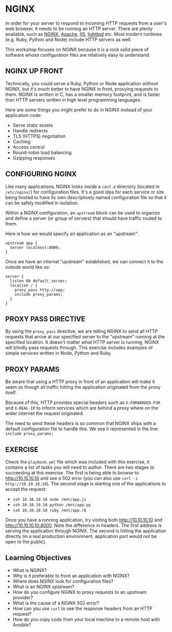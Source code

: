 # NGINX

In order for your server to respond to incoming HTTP requests from a user's web
browser, it needs to be running an HTTP server. There are plenty available, such
as [NGINX], [Apache], [IIS], [lighttpd] etc. Most modern runtimes (e.g. Ruby,
Python and Node) include HTTP servers as well.

This workshop focuses on NGINX because it is a rock solid piece of software
whose configuration files are relatively easy to understand.

## NGINX UP FRONT

Technically, you could serve a Ruby, Python or Node application without NGINX,
but it's much better to have NGINX in front, proxying requests to them.
NGINX is written in C, has a smaller memory footprint, and is faster than HTTP
servers written in high level programming languages.

Here are some things you might prefer to do in NGINX instead of your application code:

- Serve static assets
- Handle redirects
- TLS (HTTPS) negotiation
- Caching
- Access control
- Round-robin load balancing
- Gzipping responses

## CONFIGURING NGINX

Like many applications, NGINX looks inside a `conf.d` directory (located in
`/etc/nginx/`) for configuration files. It's a good idea for each service or
site being hosted to have its own descriptively named configuration file so
that it can be safely modified in isolation.

Within a NGINX configuration, an `upstream` block can be used to organize and
define a server (or group of servers) that should have traffic routed to them.

Here is how we would specify an application as an "upstream":

```
upstream app {
  server localhost:8000;
}
```

Once we have an internal "upstream" established, we can connect it to the
outside world like so:

```
server {
  listen 80 default_server;
  location / {
    proxy_pass http://app;
    include proxy_params;
  }
}
```

## PROXY PASS DIRECTIVE

By using the `proxy_pass` directive, we are telling NGINX to send all HTTP
requests that arrive at our specified server to the "upstream" running at the
specified location. It doesn't matter *what* HTTP server is running, NGINX will
blindly pass requests through. This exercise includes examples of simple
services written in Node, Python and Ruby.

## PROXY PARAMS

Be aware that using a HTTP proxy in front of an application will make it seem as
though all traffic hitting the application originated from the proxy itself.

Because of this, HTTP provides special headers such as `X-FORWARDED-FOR` and
`X-REAL-IP` to inform services which are behind a proxy where on the wider
internet the request originated.

The need to send these headers is so common that NGINX ships with a default
configuration file to handle this. We see it represented in the line:
`include proxy_params;`

## EXERCISE

Check the `playbook.yml` file which was included with this exercise, it contains
a list of tasks you will need to author. There are two stages to succeeding at
this exercise. The first is being able to browse to http://10.10.10.10 and see a
502 error (you can also use `curl -i http://10.10.10.10`). The second stage is
starting one of the applications to accept the request:

- `ssh 10.10.10.10 node /mnt/app.js`
- `ssh 10.10.10.10 python /mnt/app.py`
- `ssh 10.10.10.10 ruby /mnt/app.rb`

Once you have a running application, try visiting both http://10.10.10.10 and
http://10.10.10.10:8000. Note the difference in headers. The first address is
serving the application through NGINX. The second is hitting the application
directly (in a real production environment, application port would not be open
to the public).

## Learning Objectives

- What is NGINX?
- Why is it preferable to front an application with NGINX?
- Where does NGINX look for configuration files?
- What is an NGINX upstream?
- How do you configure NGINX to proxy requests to an upstream provider?
- What is the cause of a NGINX 502 error?
- How can you use `curl` to see the response headers from an HTTP request?
- How do you copy code from your local machine to a remote host with Ansible?

[NGINX]: http://nginx.org
[Apache]: http://httpd.apache.org
[IIS]: http://www.iis.net/
[lighttpd]: https://www.lighttpd.net/
